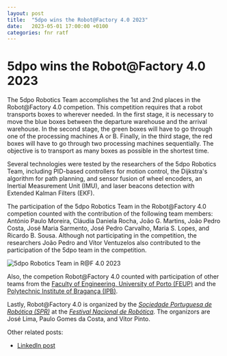 ```yaml
---
layout: post
title:  "5dpo wins the Robot@Factory 4.0 2023"
date:   2023-05-01 17:00:00 +0100
categories: fnr ratf
---
```


# 5dpo wins the Robot@Factory 4.0 2023

The 5dpo Robotics Team accomplishes the 1st and 2nd places in the Robot@Factory
4.0 competion. This competition requires that a robot transports boxes to
wherever needed. In the first stage, it is necessary to move the blue boxes
between the departure warehouse and the arrival warehouse. In the second stage,
the green boxes will have to go through one of the processing machines A or B.
Finally, in the third stage, the red boxes will have to go through two
processing machines sequentially. The objective is to transport as many boxes as
possible in the shortest time.

Several technologies were tested by the researchers of the 5dpo Robotics Team,
including PID-based controllers for motion control, the Dijkstra's algorithm for
path planning, and sensor fusion of wheel encoders, an Inertial Measurement Unit
(IMU), and laser beacons detection with Extended Kalman Filters (EKF).

The participation of the 5dpo Robotics Team in the Robot@Factory 4.0 competion
counted with the contribution of the following team members: António Paulo
Moreira, Cláudia Daniela Rocha, João G. Martins, João Pedro Costa, José Maria
Sarmento, José Pedro Carvalho, Maria S. Lopes, and Ricardo B. Sousa. Although
not participating in the competition, the researchers João Pedro and Vítor
Ventuzelos also contributed to the participation of the 5dpo team in the
competition.

![5dpo Robotics Team in R@F 4.0 2023](/img/ratf2023/DSC00872.JPG)

Also, the competion Robot@Factory 4.0 counted with participation of other teams
from the
[Faculty of Engineering, University of Porto (FEUP)](https://sigarra.up.pt/feup/en/)
and the
[Polytechnic Institute of Bragança (IPB)](https://portal3.ipb.pt/index.php/en/ipben/home).

Lastly, Robot@Factory 4.0 is organized by the
[_Sociedade Portuguesa de Robótica (SPR)_](http://www.sprobotica.pt/) at the
[_Festival Nacional de Robótica_](https://www.festivalnacionalrobotica.pt/). The
organizors are José Lima, Paulo Gomes da Costa, and Vítor Pinto.

Other related posts:

- [LinkedIn post](https://www.linkedin.com/posts/sousa-ricardob_robotatfactory4-fnr2023-robotics-activity-7063971895381008384-ezaf)
